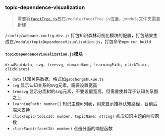 ### topic-dependence-visualization

> 需要将[`facetTree.js`](https://github.com/wkw307/facet-tree-visualization/releases)放在`/module/facetTree.js`位置，`/module`文件夹需要新建

`/config/webpack.config.dev.js` 打包知识森林可视化模块的配置，打包结果生成在`/module/topicDependenceVisualization.js`，打包命令`npm run build`

#### `topicDependenceVisualization.js`模块

`drawMap(data, svg, treesvg, domainName, learningPath, clickTopic, clickFacet)`
- `data` 认知关系数据，格式如`gaozhongshuxue.ts`
- `svg` 显示认知关系的svg元素，需要设置宽高
- `treesvg` 显示分面树的svg元素，不要设置宽高，但需要使其浮于认知关系图之上
- `learningPath: number[]` 知识主题id列表，用来显示推荐认知路径，目前后端未支持
- `clickTopic(topicId: number, topicName: string)` 点击知识主题的响应函数
- `clickFacet(facetId: number)` 点击分面的响应函数